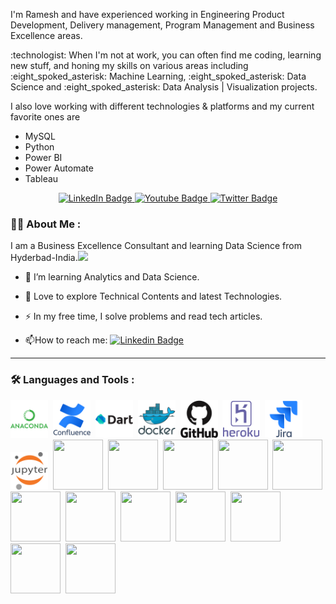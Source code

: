 <p>I'm Ramesh and have experienced working in Engineering Product Development, Delivery management, Program Management and Business Excellence areas.</p>

<p>:technologist: When I'm not at work, you can often find me coding, learning new stuff, and honing my skills on various areas including :eight_spoked_asterisk: Machine Learning, :eight_spoked_asterisk: Data Science and :eight_spoked_asterisk: Data Analysis |  Visualization projects.</p>

I also love working with different technologies & platforms and my current favorite ones are
- MySQL
- Python
- Power BI
- Power Automate
- Tableau
<div id="badges" align="center">
  <a href="your-linkedin-URL">
    <img src="https://img.shields.io/badge/LinkedIn-blue?style=for-the-badge&logo=linkedin&logoColor=white" alt="LinkedIn Badge"/>
  </a>
  <a href="your-youtube-URL">
    <img src="https://img.shields.io/badge/YouTube-red?style=for-the-badge&logo=youtube&logoColor=white" alt="Youtube Badge"/>
  </a>
  <a href="your-twitter-URL">
    <img src="https://img.shields.io/badge/Twitter-blue?style=for-the-badge&logo=twitter&logoColor=white" alt="Twitter Badge"/>
  </a>
</div>


### :man_technologist: About Me :

I am a Business Excellence Consultant and learning Data Science from Hyderbad-India.<img src="https://media.giphy.com/media/WUlplcMpOCEmTGBtBW/giphy.gif" width="20"> 

- :telescope: I’m learning Analytics and Data Science.

- :seedling: Love to explore Technical Contents and latest Technologies.

- :zap: In my free time, I solve problems and read tech articles.

- :mailbox:How to reach me: [![Linkedin Badge](https://img.shields.io/badge/-kakbar-blue?style=flat&logo=Linkedin&logoColor=white)](https://www.linkedin.com/in/rameshkumar-jallepalli-a649097b/)

---

### :hammer_and_wrench: Languages and Tools :
<div>
  <img src="https://github.com/devicons/devicon/blob/master/icons/anaconda/anaconda-original-wordmark.svg" title="Anaconda" alt="Anaconda" width="60" height="60"/>&nbsp;
   <img src="https://github.com/devicons/devicon/blob/master/icons/confluence/confluence-original-wordmark.svg" title="Confluence" alt="Confluence" width="60" height="60"/>&nbsp;
 <img src="https://github.com/devicons/devicon/blob/master/icons/dart/dart-original-wordmark.svg" title="DART" alt="DART" width="60" height="60"/>&nbsp;
  <img src="https://github.com/devicons/devicon/blob/master/icons/docker/docker-original-wordmark.svg" title="Docker" alt="Docker" width="60" height="60"/>&nbsp;
    <img src="https://github.com/devicons/devicon/blob/master/icons/github/github-original-wordmark.svg" title="Github" alt="Github" width="60" height="60"/>&nbsp;
        <img src="https://github.com/devicons/devicon/blob/master/icons/heroku/heroku-original-wordmark.svg" title="Heroku" alt="Heroku" width="60" height="60"/>&nbsp;
                <img src="https://github.com/devicons/devicon/blob/master/icons/jira/jira-original-wordmark.svg" title="JIRA" alt="JIRA" width="60" height="60"/>&nbsp;
                        <img src="https://github.com/devicons/devicon/blob/master/icons/jupyter/jupyter-original-wordmark.svg" title="Jupyter" alt="Jupyter" width="60" height="60"/>&nbsp; 
<img src=https://img.shields.io/badge/PyCharm-000000.svg?&style=for-the-badge&logo=PyCharm&logoColor=white width="80" height="80"/>&nbsp;
<img src=https://img.shields.io/badge/Notepad++-90E59A.svg?style=for-the-badge&logo=notepad%2B%2B&logoColor=black width="80" height="80"/>&nbsp;
<img src=https://img.shields.io/badge/VSCode-0078D4?style=for-the-badge&logo=visual%20studio%20code&logoColor=white width="80" height="80"/>&nbsp;
<img src=https://img.shields.io/badge/Numpy-777BB4?style=for-the-badge&logo=numpy&logoColor=white width="80" height="80"/>&nbsp;
<img src=https://img.shields.io/badge/Pandas-2C2D72?style=for-the-badge&logo=pandas&logoColor=white width="80" height="80"/>&nbsp;
<img src=https://img.shields.io/badge/Plotly-239120?style=for-the-badge&logo=plotly&logoColor=white width="80" height="80"/>&nbsp;
<img src=https://img.shields.io/badge/Python-FFD43B?style=for-the-badge&logo=python&logoColor=blue width="80" height="80"/>&nbsp;
<img src=https://img.shields.io/badge/PowerBI-F2C811?style=for-the-badge&logo=Power%20BI&logoColor=white width="80" height="80"/>&nbsp;
<img src=https://img.shields.io/badge/OpenCV-27338e?style=for-the-badge&logo=OpenCV&logoColor=white width="80" height="80"/>&nbsp;
<img src=https://img.shields.io/badge/Tableau-E97627?style=for-the-badge&logo=Tableau&logoColor=white width="80" height="80"/>&nbsp;
<img src=https://img.shields.io/badge/PyCharm-000000.svg?&style=for-the-badge&logo=PyCharm&logoColor=white width="80" height="80"/>&nbsp;
<img src=https://img.shields.io/badge/Colab-F9AB00?style=for-the-badge&logo=googlecolab&color=525252 width="80" height="80"/>&nbsp;
